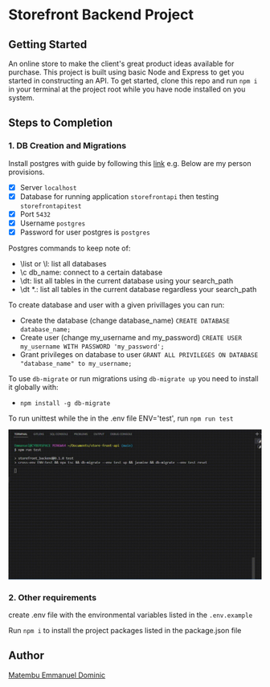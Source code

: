 # Storefront Backend Project

## Getting Started

An online store to make the client's great product ideas available for purchase.
This project is built using basic Node and Express to get you started in constructing an API. To get started, clone this repo and run `npm i` in your terminal at the project root while you have node installed on you system.

## Steps to Completion

### 1.  DB Creation and Migrations

Install postgres with guide by following this [link](https://www.timescale.com/blog/how-to-install-psql-on-mac-ubuntu-debian-windows/) e.g. Below are my person provisions.

- [x] Server `localhost`
- [x] Database for running application `storefrontapi` then testing `storefrontapitest`
- [x] Port `5432`
- [x] Username `postgres`
- [x] Password for user postgres is `postgres`

Postgres commands to keep note of:

- \list or \l: list all databases
- \c db_name: connect to a certain database
- \dt: list all tables in the current database using your search_path
- \dt *.: list all tables in the current database regardless your search_path

To create database and user with a given privillages you can run:

- Create the database (change database_name)
`CREATE DATABASE database_name;`
- Create user (change my_username and my_password)
`CREATE USER my_username WITH PASSWORD 'my_password';`
- Grant privileges on database to user
`GRANT ALL PRIVILEGES ON DATABASE "database_name" to my_username;`

To use `db-migrate` or run migrations using `db-migrate up` you need to install it globally with:

- `npm install -g db-migrate`

To run unittest while the in the .env file ENV='test', run `npm run test`

![Unittests](./store-front-api-test.gif)

### 2.  Other requirements

create .env file with the environmental variables listed in the `.env.example`

Run `npm i` to install the project packages listed in the package.json file

## Author

[Matembu Emmanuel Dominic](https://github.com/Emmanuel-Dominic)

